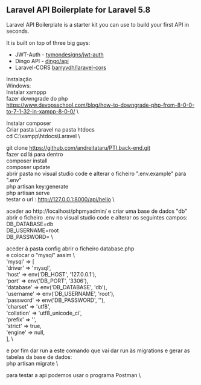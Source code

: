 ## Laravel API Boilerplate for Laravel 5.8

Laravel API Boilerplate is a starter kit you can use to build your first API in seconds.

It is built on top of three big guys:

* JWT-Auth - [tymondesigns/jwt-auth](https://github.com/tymondesigns/jwt-auth)
* Dingo API - [dingo/api](https://github.com/dingo/api)
* Laravel-CORS [barryvdh/laravel-cors](http://github.com/barryvdh/laravel-cors)


Instalação \
Windows: \
Instalar xamppp \
fazer downgrade do php \
https://www.devopsschool.com/blog/how-to-downgrade-php-from-8-0-0-to-7-1-32-in-xampp-8-0-0/ \

Instalar composer \
Criar pasta Laravel na pasta htdocs \
cd C:\xampp\htdocs\Laravel \

git clone https://github.com/andreitataru/PTI.back-end.git \
fazer cd lá para dentro \
composer install \
composer update \
abrir pasta no visual studio code e alterar o ficheiro ".env.example" para ".env" \
php artisan key:generate \
php artisan serve \
testar o url : http://127.0.0.1:8000/api/hello \

aceder ao http://localhost/phpmyadmin/ e criar uma base de dados "db" \
abrir o ficheiro .env no visual studio code e alterar os seguintes campos: \
DB_DATABASE=db \
DB_USERNAME=root \
DB_PASSWORD= \

aceder à pasta config abrir o ficheiro database.php \
e colocar o "mysql" assim \     
        'mysql' => [ \
            'driver' => 'mysql', \
            'host' => env('DB_HOST', '127.0.0.1'), \
            'port' => env('DB_PORT', '3306'), \
            'database' => env('DB_DATABASE', 'db'), \
            'username' => env('DB_USERNAME', 'root'), \
            'password' => env('DB_PASSWORD', ''), \
            'charset' => 'utf8', \
            'collation' => 'utf8_unicode_ci', \
            'prefix' => '', \
            'strict' => true, \
            'engine' => null, \
        ], \

e por fim dar run a este comando que vai dar run às migrations e gerar as tabelas da base de dados: \
php artisan migrate \

para testar a api podemos usar o programa Postman \

